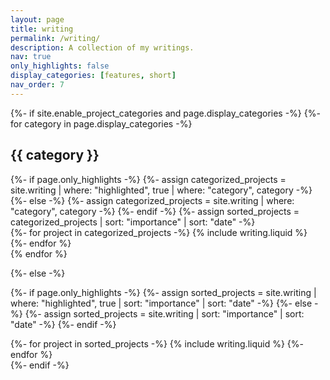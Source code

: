```yaml
---
layout: page
title: writing
permalink: /writing/
description: A collection of my writings.
nav: true
only_highlights: false
display_categories: [features, short]
nav_order: 7
---
```


<!-- pages/writing.md -->
<div class="writing">
{%- if site.enable_project_categories and page.display_categories -%}
  <!-- Display categorized writing -->
  {%- for category in page.display_categories -%}
  <h2 class="category">{{ category }}</h2>
  {%- if page.only_highlights -%}
    {%- assign categorized_projects = site.writing | where: "highlighted", true | where: "category", category -%}
  {%- else -%}
    {%- assign categorized_projects = site.writing | where: "category", category -%}
  {%- endif -%}
  {%- assign sorted_projects = categorized_projects | sort: "importance" | sort: "date" -%}
  <!-- Generate cards for each writing type -->
  <div class="list-style mx-auto">
    {%- for project in categorized_projects -%}
      {% include writing.liquid %}
    {%- endfor %}
  </div>
  {% endfor %}

{%- else -%}

<!-- Display writing without categories -->

{%- if page.only_highlights -%}
{%- assign sorted_projects = site.writing | where: "highlighted", true | sort: "importance" | sort: "date" -%}
{%- else -%}
{%- assign sorted_projects = site.writing | sort: "importance" | sort: "date" -%}
{%- endif -%}

  <!-- Generate cards for each project -->
  <div class="list-style mx-auto">
    {%- for project in sorted_projects -%}
      {% include writing.liquid %}
    {%- endfor %}
  </div>
{%- endif -%}

</div>
